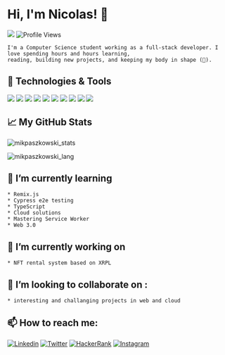 # Hi, I'm Nicolas! 👋

![](https://visitor-badge.glitch.me/badge?page_id=mikpaszkowski.mikpaszkowski)
![Profile Views](http://img.shields.io/badge/Profile%20Views-169-blue)
```
I'm a Computer Science student working as a full-stack developer. I love spending hours and hours learning, 
reading, building new projects, and keeping my body in shape (🤣). 
```
## 🔧 Technologies & Tools
![](https://img.shields.io/badge/Code-Vue-informational?style=flat&logo=vue.js&logoColor=white&color=2ecc71)
![](https://img.shields.io/badge/Code-React-informational?style=flat&logo=react&logoColor=white&color=2ecc71)
![](https://img.shields.io/badge/Code-JavaScript-informational?style=flat&logo=javascript&logoColor=white&color=2ecc71)
![](https://img.shields.io/badge/Tools-MySQL-informational?style=flat&logo=mysql&logoColor=white&color=2ecc71)
![](https://img.shields.io/badge/Code-Java-informational?style=flat&logo=java&logoColor=white&color=2ecc71)
![](https://img.shields.io/badge/Code-Node.js-informational?style=flat&logo=node.js&logoColor=white&color=2ecc71)
![](https://img.shields.io/badge/Tools-MongoDB-informational?style=flat&logo=mongodb&logoColor=white&color=2ecc71)
![](https://img.shields.io/badge/Tools-Firebase-informational?style=flat&logo=firebase&logoColor=white&color=2ecc71)
![](https://img.shields.io/badge/Editor-IntelliJ_IDEA-informational?style=flat&logo=intellij-idea&logoColor=white&color=2ecc71)
![](https://img.shields.io/badge/Editor-Visual_Studio_Code-informational?style=flat&logo=visual-studio&logoColor=white&color=2ecc71)

## 📈 My GitHub Stats

<p align="left"> <img src="https://github-readme-stats.vercel.app/api?username=mikpaszkowski&show_icons=true&theme=gotham" alt="mikpaszkowski_stats" />
  <p align="left"> <img src="https://github-readme-stats.vercel.app/api/top-langs/?username=mikpaszkowski&layout=compact&theme=gotham" alt="mikpaszkowski_lang" />

## 🌱 I’m currently learning 
```
* Remix.js
* Cypress e2e testing
* TypeScript
* Cloud solutions
* Mastering Service Worker
* Web 3.0 
```
## 🔭 I’m currently working on
```
* NFT rental system based on XRPL
```
<!--
## 👨‍💻 How I spent my time this week:

[![willianrod's wakatime stats](https://github-readme-stats.vercel.app/api/wakatime?username=mikpaszkowski)](https://github.com/anuraghazra/github-readme-stats)
-->
## 👯 I’m looking to collaborate on :
```
* interesting and challanging projects in web and cloud
```
## 📫 How to reach me:
  [![Linkedin][1.1]][1]
   [![Twitter][1.2]][2]
   [![HackerRank][3.1]][3]
   [![Instagram][4.1]][4]
  
<!--
**mikpaszkowski/mikpaszkowski** is a ✨ _special_ ✨ repository because its `README.md` (this file) appears on your GitHub profile.

Here are some ideas to get you started:

- 🔭 I’m currently working on ...
- 🌱 I’m currently learning ...
- 👯 I’m looking to collaborate on ...
- 🤔 I’m looking for help with ...
- 💬 Ask me about ...
- 📫 How to reach me: ...
- 😄 Pronouns: ...
- ⚡ Fun fact: ...
-->


[1]: https://linkedin.com/in/paszkowski-mikolaj
[1.1]: https://img.shields.io/badge/Linkedin-informational?style=flat&logo=linkedin&logoColor=white&color=0e76a8
[2]: https://twitter.com/paszkowskidev
[1.2]: https://img.shields.io/badge/Twitter-informational?style=flat&logo=twitter&logoColor=white&color=1da1f2
[3]: https://www.hackerrank.com/paszkowski_miko1
[3.1]: https://img.shields.io/badge/HackerRank-informational?style=flat&logo=hackerrank&logoColor=white&color=#2ec866
[4]: https://www.instagram.com/nicolas.paszkowski/
[4.1]: https://img.shields.io/badge/Instagram-informational?style=flat&logo=instagram&logoColor=white&color=#de0a93
